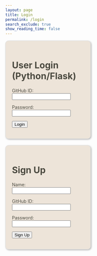 ```yaml
---
layout: page 
title: Login
permalink: /login
search_exclude: true
show_reading_time: false 
---
```


<style>
.login-container {
    display: flex;
    justify-content: space-between;
    flex-wrap: wrap; /* allows the cards to wrap onto the next line if the screen is too small */
}

.login-card {
    background-color: #EDE4D9;
    border-radius: 10px;
    padding: 20px;
    box-shadow: 0 0 10px rgba(0, 0, 0, 0.3);
    margin-top: 0; /* remove the top margin */
    width: 45%;
    border: 1px solid #ddd;
    box-shadow: 2px 2px 5px rgba(0, 0, 0, 0.3);
    margin-bottom: 20px;
    overflow-x: auto; /* Enable horizontal scrolling */;
}

.login-card h1 {
    margin-bottom: 20px;
    color: #4B4A40
}

.signup-card {
    background-color: #EDE4D9;
    border-radius: 10px;
    padding: 20px;
    box-shadow: 0 0 10px rgba(0, 0, 0, 0.3);
    margin-top: 0; /* remove the top margin */
    width: 45%;
    border: 1px solid #ddd;
    box-shadow: 2px 2px 5px rgba(0, 0, 0, 0.3);
    margin-bottom: 20px;
    overflow-x: auto; /* Enable horizontal scrolling */;
}

.signup-card h1 {
    margin-bottom: 20px;
    color: #4B4A40
}

label {
    color: #4B4A40

}

</style>

<div class="login-container">
    <!-- Python Login Form -->
    <div class="login-card">
        <h1 id="pythonTitle">User Login (Python/Flask)</h1>
        <form id="pythonForm" onsubmit="pythonLogin(); return false;">
            <p>
                <label>
                    GitHub ID:
                    <input type="text" name="uid" id="uid" required>
                </label>
            </p>
            <p>
                <label>
                    Password:
                    <input type="password" name="password" id="password" required>
                </label>
            </p>
            <p>
                <button type="submit">Login</button>
            </p>
            <p id="message" style="color: red;"></p>
        </form>
    </div>
    <div class="signup-card">
        <h1 id="signupTitle">Sign Up</h1>
        <form id="signupForm" onsubmit="signup(); return false;">
            <p>
                <label>
                    Name:
                    <input type="text" name="name" id="name" required>
                </label>
            </p>
            <p>
                <label>
                    GitHub ID:
                    <input type="text" name="signupUid" id="signupUid" required>
                </label>
            </p>
            <p>
                <label>
                    Password:
                    <input type="password" name="signupPassword" id="signupPassword" required>
                </label>
            </p>
            <p>
                <button type="submit">Sign Up</button>
            </p>
            <p id="signupMessage" style="color: green;"></p>
        </form>
    </div>
</div>

<script type="module">
    import { login, pythonURI, fetchOptions } from '{{site.baseurl}}/assets/js/api/config.js';

    // Function to handle Python login
    window.pythonLogin = function() {
        const options = {
            URL: `${pythonURI}/api/authenticate`,
            callback: pythonDatabase,
            message: "message",
            method: "POST",
            cache: "no-cache",
            body: {
                uid: document.getElementById("uid").value,
                password: document.getElementById("password").value,
            }
        };
        login(options);
    }

    // Function to handle signup
    window.signup = function() {
    const signupButton = document.querySelector(".signup-card button");

    // Disable the button and change its color
    signupButton.disabled = true;
    signupButton.style.backgroundColor = '#d3d3d3'; // Light gray to indicate disabled state

    const signupOptions = {
        URL: `${pythonURI}/api/user`,
        method: "POST",
        cache: "no-cache",
        body: {
            name: document.getElementById("name").value,
            uid: document.getElementById("signupUid").value,
            password: document.getElementById("signupPassword").value,
        }
    };

    fetch(signupOptions.URL, {
        method: signupOptions.method,
        headers: {
            "Content-Type": "application/json"
        },
        body: JSON.stringify(signupOptions.body)
    })
    .then(response => {
        if (!response.ok) {
            throw new Error(`Signup failed: ${response.status}`);
        }
        return response.json();
    })
    .then(data => {
        document.getElementById("signupMessage").textContent = "Signup successful!";
        // Optionally redirect to login page or handle as needed
        // window.location.href = '{{site.baseurl}}/profile';
    })
    .catch(error => {
        console.error("Signup Error:", error);
        document.getElementById("signupMessage").textContent = `Signup Error: ${error.message}`;
        // Re-enable the button if there is an error
        signupButton.disabled = false;
        signupButton.style.backgroundColor = ''; // Reset to default color
    });
}


    // Function to fetch and display Python data
    function pythonDatabase() {
        const URL = `${pythonURI}/api/id`;

        fetch(URL, fetchOptions)
            .then(response => {
                if (!response.ok) {
                    throw new Error(`Flask server response: ${response.status}`);
                }
                return response.json();
            })
            .then(data => {
                window.location.href = '{{site.baseurl}}/profile';
            })
            .catch(error => {
                console.error("Python Database Error:", error);
                const errorMsg = `Python Database Error: ${error.message}`;
            });
    }

    // Call relevant database functions on the page load
    window.onload = function() {
         pythonDatabase();
    };
</script>
